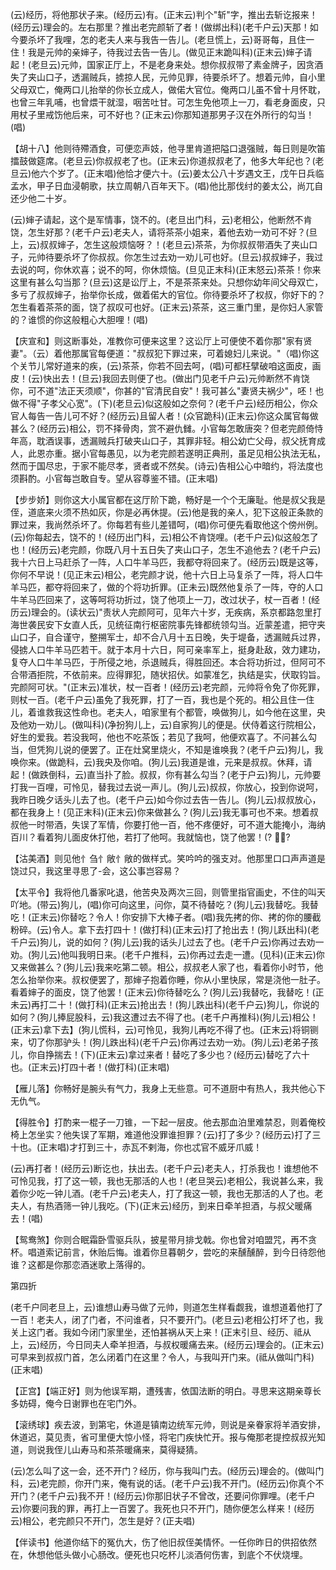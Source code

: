 <!-- { "loadSidebar": true } -->
(云)经历，将他那状子来。(经历云)有。(正末云)判个"斩"字，推出去斩讫报来！(经历云)理会的。左右那里？推出老完颜斩了者！(做绑出科)(老千户云)天那！如今要杀坏了我哩，怎的老夫人来与我告一告儿。(老旦慌上，云)哥哥每，且住一住！我是元帅的亲婶子，待我过去告一告儿。(做见正末跪叫科)(正末云)婶子请起！(老旦云)元帅，国家正厅上，不是老身来处。想你叔叔带了素金牌子，因贪酒失了夹山口子，透漏贼兵，掳掠人民，元帅见罪，待要杀坏了。想着元帅，自小里父母双亡，俺两口儿抬举的你长立成人，做偌大官位。俺两口儿虽不曾十月怀耽，也曾三年乳哺，也曾煨干就湿，咽苦吐甘。可怎生免他项上一刀，看老身面皮，只用杖子里戒饬他后来，可不好也？(正末云)你那知道那男子汉在外所行的勾当！(唱)

【胡十八】他则待殢酒食，可便恋声妓，他寻里肯道把隘口退强贼，每日则是吹笛擂鼓做筵席。(老旦云)你叔叔老了也。(正末云)你道叔叔老了，他多大年纪也？(老旦云)他六个岁了。(正末唱)他恰才便六十。(云)姜太公八十岁遇文王，戊午日兵临孟水，甲子日血浸朝歌，扶立周朝八百年天下。(唱)他比那伐纣的姜太公，尚兀自还少他二十岁。

(云)婶子请起，这个是军情事，饶不的。(老旦出门科，云)老相公，他断然不肯饶，怎生好那？(老千户云)老夫人，请将茶茶小姐来，着他去劝一劝可不好？(旦上，云)叔叔婶子，怎生这般烦恼呀？！(老旦云)茶茶，为你叔叔带酒失了夹山口子，元帅待要杀坏了你叔叔。你怎生过去劝一劝儿可也好。(旦云)叔叔婶子，我过去说的呵，你休欢喜；说不的呵，你休烦恼。(旦见正末科)(正末怒云)茶茶！你来这里有甚么勾当那？(旦云)这是讼厅上，不是茶茶来处。只想你幼年间父母双亡，多亏了叔叔婶子，抬举你长成，做着偌大的官位。你待要杀坏了权叔，你好下的？怎生看着茶茶的面，饶了叔叹可也好。(正末云)茶茶，这三重门里，是你妇人家管的？谁惯的你这般粗心大胆哩！(唱)

【庆宣和】则这断事处，准教你可便来这里？这讼厅上可便使不着你那"家有贤妻"。（云）着他那属官每便道："叔叔犯下罪过来，可着媳妇儿来说。"（唱)你这个关节儿常好道来的疾，(云)茶茶，你若不回去呵，(唱)可都枉擘破咱这面皮，画皮！(云)快出去！(旦云)我回去则便了也。(做出门见老千户云)元帅断然不肯饶你，可不道"法正天须顺"，你甚的"官清民自安"！我可甚么"妻贤夫祸少"，呸！也做不得"子孝父心宽"。(下)(老旦云)似这般如之奈何？(老千户云)经历相公，你众官人每告一告儿可不好？(经历云)且留人者！(众官跪科)(正末云)你这众属官每做甚么？(经历云)相公，罚不择骨肉，赏不避仇雠。小官每怎敢唐突？但老完颜倚恃年高，耽酒误事，透漏贼兵打破夹山口子，其罪非轻。相公幼亡父母，叔父抚育成人，此恩亦重。据小官每愚见，以为老完颜若遂明正典刑，虽足见相公执法无私，然而于国尽忠，于家不能尽孝，贤者或不然矣。(诗云)告相公心中暗约，将法度也须斟酌。小官每岂敢自专。望从容尊鉴不错。(正末唱)

【步步娇】则你这大小属官都在这厅阶下跪，畅好是一个个无廉耻。他是叔父我是侄，道底来火须不热如灰，你是必再休提。(云)他是我的亲人，犯下这般正条款的罪过来，我尚然杀坏了。你每若有些儿差错呵，(唱)你可便先看取他这个傍州例。(云)你每起去，饶不的！(经历出门科，云)相公不肯饶哩。(老千户云)似这般怎了也！(经历云)老完颜，你既八月十五日失了夹山口子，怎生不追他去？(老千户云)我十六日上马赶杀了一阵，人口牛羊马匹，我都夺将回来了。(经历云)既是这等，你何不早说！(见正末云)相公，老完颜才说，他十六日上马复杀了一阵，将人口牛羊马匹，都夺将回来了，做的个将功折罪。(正未云)既然他复杀了一阵，夺的人口牛羊马匹回来了，这等呵将功折过，饶了他项上一刀，改过状子，杖一百者！(经历云)理会的。(读状云)"责状人完颜阿可，见年六十岁，无疾病，系京都路忽里打海世袭民安下女直人氏，见统征南行枢密院事先锋都统领勾当。近蒙差遣，把守夹山口子，自合谨守，整搠军士，却不合八月十五日晚，失于堤备，透漏贼兵过界，侵掳人口牛羊马匹若干。就于本月十六日，阿可亲率军上，挺身赴敌，效力建功，复夺人口牛羊马匹，于所侵之地，杀退贼兵，得胜回还。本合将功折过，但阿可不合带酒拒院，不依前来。应得罪犯，随状招伏。如蒙准乞，执结是实，伏取钧旨。完颜阿可状。"(正末云)准状，杖一百者！(经历云)老完颜，元帅将令免了你死罪，则杖一百。(老千户云)虽免了我死罪，打了一百，我也是个死的。相公且住一住儿，着谁救我这性命也。老夫人，咱家里有个都管，唤做狗儿，如今他在这里，央及他劝一劝儿。(做叫科)(净扮狗儿上，云)自家狗儿的便是。伏侍着这行院相公，好生的爱我。若没我呵，他也不吃茶饭；若见了我呵，他便欢喜了。不问甚么勾当，但凭狗儿说的便罢了。正在灶窝里烧火，不知是谁唤我？(老千户云)狗儿，我唤你来。(做跪科，云)我央及你咱。(狗儿云)我道是谁，元来是叔叔。休拜，请起！(做跌倒科，云)直当扑了脸。叔叔，你有甚么勾当？(老于户云)狗儿，元帅要打我一百哩，可怜见，替我过去说一声儿。(狗儿云)叔叔，你放心，投到你说呵，我昨日晚夕话头儿去了也。(老千户云)如今你过去告一告儿。(狗儿云)叔叔放心，都在我身上！(见正末科)(正末云)你来做甚么？(狗儿云)我无事可也不来。想着叔叔他一时带酒，失误了军情，你要打他一百，他不疼便好，可不道大能掩小，海纳百川？看着狗儿面皮休打他，若打了他呵。我就恼也，饶了他罢！(?
┏?

【沽美酒】则见他忄刍忄敞忄敞的做样式。笑吟吟的强支对。他那里口口声声道是饶过只，我这里寻思了-会，这公事岂容易？

【太平令】我将他几番家叱退，他苦央及两次三回，则管里指官画史，不住的叫天吖地。(带云)狗儿，(唱)你可向这里，问你，莫不待替吃？(狗儿云)我替吃。我替吃！(正末云)你替吃？令人！你安排下大棒子者。(唱)我先拷的你、拷的你的腰截粉碎。(云)令人。拿下去打四十！(做打科)(正末云)打了抢出去！(狗儿跃出科)(老千户云)狗儿，说的如何？(狗儿云)我的话头儿过去了也。(老千户云)你再过去劝一劝。(狗儿云)他叫我明日来。(老千户推科，云)你再过去走一遭。(见科)(正末云)你又来做甚么？(狗儿云)我来吃第二顿。相公，叔叔老人家了也，看着你小时节，他怎么抬举你来。叔权便罢了，那婶子抱着你睡，你从小里快尿，常是浇他一肚子。看着婶子的面皮，饶了他罢！(正末云)你待替吃么？(狗儿云)我替吃，我替吃！(正未云)再打二十！(做打科)(正末云)抢出去！(狗儿跌出科)(老千户云)狗儿，你说的如何？(狗儿捧屁股科，云)我这遭过去不得了也。(老千户再推科)(狗儿云)相公！(正末云)拿下去】(狗儿慌科，云)可怜见，我狗儿再吃不得了也。(正末云)将铜铡来，切了你那驴头！(狗儿跌出科)(老千户云)你再过去劝一劝。(狗儿云)老弟子孩儿，你自挣揣去！(下)(正末云)拿过来者！替吃了多少也？(经历云)替吃了六十也。(正末云)打四十者！(做打科)(正末唱)

【雁儿落】你畅好是腕头有气力，我身上无些意。可不道厨中有热人，我共他心下无仇气。

【得胜令】打酌来一棍子一刀锥，一下起一层皮。他去那血泊里难禁忍，则着俺校椅上怎坐实？他失误了军期，难道他没罪谁担罪？(云)打了多少？(经历云)打了三十也。(正末唱)才打到三十，赤瓦不剌海，你也忒官不威牙爪威！

(云)再打者！(经历云)断讫也，扶出去。(老千户云)老夫人，打杀我也！谁想他不可怜见我，打了这一顿，我也无那活的人也！(老旦哭云)老相公，我说甚么来，我着你少吃一钟儿酒。(老千户云)老夫人，打了我这一顿，我也无那活的人了也。老夫人，有热酒筛一钟儿我吃。(下)(正末云)经历，到来日牵羊担酒，与叔父暖痛去！(唱)

【鸳鸯煞】你则合眠霜卧雪驱兵队，披星带月排戈戟。你也曾对咱盟咒，再不贪杯。唱道索记前言，休贻后悔。谁着你旦暮朝夕，尝吃的来醺醺醉，到今日待怨他谁？这都是你那恋酒迷歌上落得的。

第四折

(老千户同老旦上，云)谁想山寿马做了元帅，则道怎生样看觑我，谁想道着他打了一百！老夫人，闭了门者，不问谁者，只不要开门。(老旦云)老相公打坏了也，我关上这门者。我如今闭门家里坐，还怕甚祸从天上来！(正末引旦、经历、祗从上，云)经历，今日同夫人牵羊担酒，与叔权暖痛去来。(经历云)理会的。(正末云)可早来到叔叔门首，怎么闭着门在这里？令人，与我叫开门来。(祗从做叫门科)(正末唱)

【正宫】【端正好】则为他误军期，遭残害，依国法断的明白。寻思来这期亲尊长多妨碍，俺今日谢罪也在宅门外。

【滚绣球】疾去波，到第宅，休道是镇南边统军元帅，则说是亲眷家将羊酒安排，休道迟，莫见责，省可里便大惊小怪，将宅门疾快忙开。报与俺那老提控叔叔光知道，则说我侄儿山寿马和茶茶暖痛来，莫得疑猜。

(云)怎么叫了这一会，还不开门？经历，你与我叫门去。(经历云)理会的。(做叫门科，云)老完颜，你开门来，俺有说的话。(老千户云)我不开门。(经历云)你真个不开门？(老千户云)我不开！(经历云)你那旧状子不曾改，还要问你罪哩。(老千户云)你要问我的罪，再打上一百罢了。我死也只不开门，随你便怎么样来！(经历云)相公，老完颜只不开门，怎生是好？(正夫唱)

【伴读书】他道你结下的冤仇大，伤了他旧叔侄美情怀。一任你昨日的供招依然在，休想他低头做小心肠改。便死也只吃杯儿淡酒何伤害，到底个不伏烧埋。

